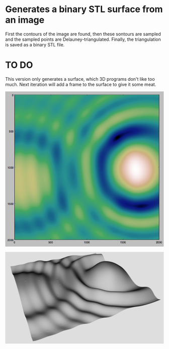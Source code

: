 # Generates a binary STL surface from an image

First the contours of the image are found, then these sontours are sampled and the sampled points are Delauney-triangulated. Finally, the triangulation is saved as a binary STL file.

# TO DO

This version only generates a surface, which 3D programs don't like too much. Next iteration will add a frame to the surface to give it some meat. 


![Plugin current screenshot](https://github.com/aelialper/STL_surface_python/blob/master/screenshot_image.png)

![Plugin current screenshot](https://github.com/aelialper/STL_surface_python/blob/master/screenshot_surface.png)